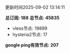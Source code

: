 更新时间2025-09-02 13:14:11

**总订阅: 188**
**总节点: 45835**
- vless节点: 19899
- hysteria2节点: 17

**google ping有效节点: 207**
